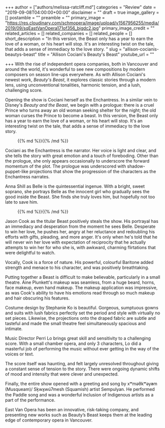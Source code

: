 +++
author = ["authors/melissa-ratcliff.md"]
categories = "Review"
date = "2019-09-08T04:00:00+00:00"
disclaimer = ""
draft = true
image_gallery = []
postamble = ""
preamble = ""
primary_image = "https://res.cloudinary.com/schmopera/image/upload/v1567956255/media/2019/09/sqEastVanOpera171of356_bjgdc2.jpg"
primary_image_credit = ""
related_articles = []
related_companies = []
related_people = []
short_description = "In this version, the Beast only has a year to earn the love of a woman, or his heart will stop. It's an interesting twist on the tale, that adds a sense of immediacy to the love story. "
slug = "allison-cocianis-beautys-beast"
title = "Allison Cociani's Beauty's Beast"
youtube_url = ""

+++
With the rise of independent opera companies, both in Vancouver and around the world, it's wonderful to see new compositions by modern composers on season line-ups everywhere. As with Allison Cociani's newest work, _Beauty's Beast_, it explores classic stories through a modern lens, using unconventional tonalities, harmonic tension, and a lush, challenging score.

Opening the show is Cociani herself as the Enchantress. In a similar vein to Disney's _Beauty and the Beast_, we begin with a prologue: there is a cruel Prince who turns away an old woman seeking shelter for the night; the old woman curses the Prince to become a beast. In this version, the Beast only has a year to earn the love of a woman, or his heart will stop. It's an interesting twist on the tale, that adds a sense of immediacy to the love story.

<figure data-type="image">{{% md %}}{{% /md %}}

<figcaption></figcaption>

</figure>

Cociani as the Enchantress is the narrator. Her voice is light and clear, and she tells the story with great emotion and a touch of foreboding. Other than the prologue, she only appears occasionally to underscore the forward momentum of the plot. The prologue was underscored with shadow-puppet-like projections that show the progression of the characters as the Enchantress narrates.

Anna Shill as Belle is the quintessential ingenue. With a bright, sweet soprano, she portrays Belle as the innocent girl who gradually sees the good inside the Beast. She finds she truly loves him, but hopefully not too late to save him.

<figure data-type="image">{{% md %}}{{% /md %}}

<figcaption></figcaption>

</figure>

Jason Cook as the titular Beast positively steals the show. His portrayal has an immediacy and desperation from the moment he sees Belle. Desperate to win her love, he pushes her, angry at her reluctance and redoubling his efforts with gifts, pleading, and more anger. It's only when he's told that he will never win her love with expectation of reciprocity that he actually attempts to win her for who she is, with awkward, charming flirtations that were delightful to watch.

Vocally, Cook is a force of nature. His powerful, colourful Baritone added strength and menace to his character, and was positively breathtaking.

Putting together a Beast is difficult to make believable, particularly in a small theatre. Áine Plunkett's makeup was seamless, from a huge beard, horns, face makeup, even hand makeup. The makeup application was impressive, as was Cook's ability to have his emotions read through so much makeup and hair obscuring his features.

Costume design by Stephanie Ko is beautiful. Gorgeous, sumptuous gowns and suits with lush fabrics perfectly set the period and style with virtually no set pieces. Likewise, the projections onto the draped fabric are subtle and tasteful and made the small theatre feel simultaneously spacious and intimate.

Music Director Perri Lo brings great skill and sensitivity to a challenging score. With a small chamber opera, and only 3 characters, Lo did a masterful job of performing the music without ever getting in the way of the voices or text.

The score itself was haunting, and felt largely unresolved throughout giving a constant sense of tension to the story. There were ongoing dynamic shifts of mood and intensity that were clever and unexpected.

Finally, the entire show opened with a greeting and song by xʷməθkʷəy̓əm (Musqueam)/ Sḵwx̱wú7mesh (Squamish) artist Sempulyan. He performed the Paddle song and was a wonderful inclusion of Indigenous artists as a part of the performance.

East Van Opera has been an innovative, risk-taking company, and presenting new works such as Beauty’s Beast keeps them at the leading edge of contemporary opera in Vancouver.
